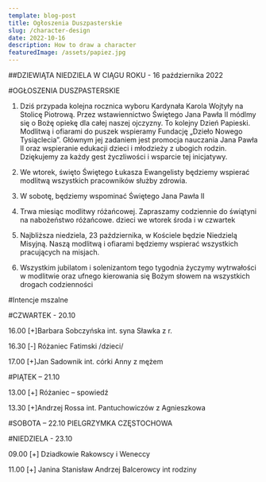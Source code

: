 ```yaml
---
template: blog-post
title: Ogłoszenia Duszpasterskie
slug: /character-design
date: 2022-10-16
description: How to draw a character
featuredImage: /assets/papiez.jpg
---
```



##DZIEWIĄTA NIEDZIELA W CIĄGU ROKU   -   16 października 2022

#OGŁOSZENIA DUSZPASTERSKIE

1. Dziś przypada kolejna rocznica wyboru Kardynała Karola Wojtyły na Stolicę Piotrową. Przez wstawiennictwo Świętego Jana Pawła II módlmy się o Bożę opiekę dla całej naszej ojczyzny. To kolejny Dzień Papieski. Modlitwą i ofiarami do puszek wspieramy Fundację „Dzieło Nowego Tysiąclecia”. Głównym jej zadaniem jest promocja nauczania Jana Pawła II oraz wspieranie edukacji dzieci i młodzieży z ubogich rodzin. Dziękujemy za każdy gest życzliwości i wsparcie tej inicjatywy. 

2. We wtorek, święto Świętego Łukasza Ewangelisty będziemy wspierać modlitwą wszystkich pracowników służby zdrowia. 

3. W sobotę, będziemy wspominać Świętego Jana Pawła II

4. Trwa miesiąc modlitwy różańcowej. Zapraszamy codziennie do świątyni na nabożeństwo różańcowe. dzieci we wtorek środa i w czwartek

5. Najbliższa niedziela, 23 października, w Kościele będzie Niedzielą Misyjną. Naszą modlitwą i ofiarami będziemy wspierać wszystkich pracujących na misjach. 

6. Wszystkim  jubilatom i solenizantom tego tygodnia życzymy wytrwałości w modlitwie oraz ufnego kierowania się Bożym słowem na wszystkich drogach codzienności

#Intencje mszalne  

#CZWARTEK -  20.10  

16.00 [+]Barbara Sobczyńska int. syna Sławka z r.
      
16.30 [-] Różaniec Fatimski /dzieci/

17.00 [+]Jan Sadownik int. córki Anny z mężem

#PIĄTEK – 21.10 

13.00 [+] Różaniec – spowiedź 

13.30 [+]Andrzej Rossa int. Pantuchowiczów z Agnieszkowa

#SOBOTA – 22.10 PIELGRZYMKA CZĘSTOCHOWA

#NIEDZIELA - 23.10

09.00 [+] Dziadkowie Rakowscy i Weneccy

11.00 [+] Janina Stanisław Andrzej Balcerowcy int rodziny